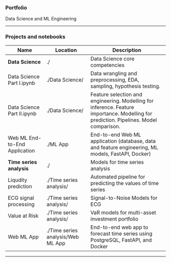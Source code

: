 ### Portfolio
Data Science and ML Engineering
****
### Projects and notebooks
| Name                          | Location          | Description                                                         |
|-------------------------------|-------------------|---------------------------------------------------------------------|
| **Data Science**              | ./                | Data Science core competencies     |
| Data Science Part I.ipynb     | ./Data Science/    | Data wrangling and preprocessing, EDA, sampling, hypothesis testing.      |
| Data Science Part II.ipynb    | ./Data Science/   | Feature selection and engineering. Modelling for inference. Feature importance. Modelling for prediction. Pipelines. Model comparison. |
| Web ML End-to-End Application | ./ML App       | End-to-end Web ML application (database, data and feature engineering, ML models, FastAPI, Docker) |
| **Time series analysis**      | ./         | Models for time series analysis                                        |
| Liqudity prediction          | ./Time series analysis/       |Automated pipeline for predicting the values of time series    |
| ECG signal processing         | ./Time series analysis/        | Signal-to-Noise Models for ECG                                        |  
| Value at Risk                 | ./Time series analysis/        |VaR models for multi-asset investment portfolio                                    |
| Web ML App         | ./Time series analysis/Web ML App       |End-to-end web app to forecast time series using PostgreSQL, FastAPI, and Docker   |


***
